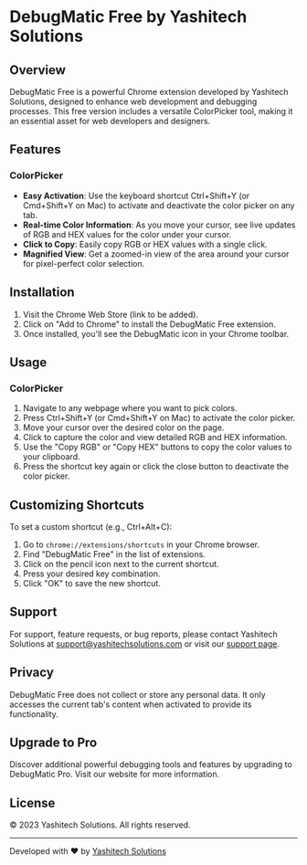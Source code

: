 # DebugMatic Free by Yashitech Solutions

## Overview

DebugMatic Free is a powerful Chrome extension developed by Yashitech Solutions, designed to enhance web development and debugging processes. This free version includes a versatile ColorPicker tool, making it an essential asset for web developers and designers.

## Features

### ColorPicker

- **Easy Activation**: Use the keyboard shortcut Ctrl+Shift+Y (or Cmd+Shift+Y on Mac) to activate and deactivate the color picker on any tab.
- **Real-time Color Information**: As you move your cursor, see live updates of RGB and HEX values for the color under your cursor.
- **Click to Copy**: Easily copy RGB or HEX values with a single click.
- **Magnified View**: Get a zoomed-in view of the area around your cursor for pixel-perfect color selection.

## Installation

1. Visit the Chrome Web Store (link to be added).
2. Click on "Add to Chrome" to install the DebugMatic Free extension.
3. Once installed, you'll see the DebugMatic icon in your Chrome toolbar.

## Usage

### ColorPicker

1. Navigate to any webpage where you want to pick colors.
2. Press Ctrl+Shift+Y (or Cmd+Shift+Y on Mac) to activate the color picker.
3. Move your cursor over the desired color on the page.
4. Click to capture the color and view detailed RGB and HEX information.
5. Use the "Copy RGB" or "Copy HEX" buttons to copy the color values to your clipboard.
6. Press the shortcut key again or click the close button to deactivate the color picker.

## Customizing Shortcuts

To set a custom shortcut (e.g., Ctrl+Alt+C):
1. Go to `chrome://extensions/shortcuts` in your Chrome browser.
2. Find "DebugMatic Free" in the list of extensions.
3. Click on the pencil icon next to the current shortcut.
4. Press your desired key combination.
5. Click "OK" to save the new shortcut.

## Support

For support, feature requests, or bug reports, please contact Yashitech Solutions at [support@yashitechsolutions.com](mailto:support@yashitechsolutions.com) or visit our [support page](https://www.yashitechsolutions.com/support).

## Privacy

DebugMatic Free does not collect or store any personal data. It only accesses the current tab's content when activated to provide its functionality.

## Upgrade to Pro

Discover additional powerful debugging tools and features by upgrading to DebugMatic Pro. Visit our website for more information.

## License

© 2023 Yashitech Solutions. All rights reserved.

---

Developed with ❤️ by [Yashitech Solutions](https://www.yashitechsolutions.com)
